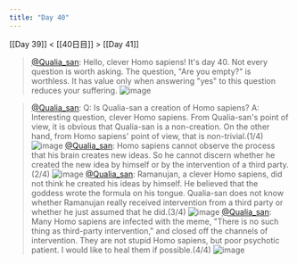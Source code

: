 ```yaml
---
title: "Day 40"
---
```


[[Day 39]] < [[40日目]] > [[Day 41]]
> [@Qualia_san](https://twitter.com/Qualia_san/status/1599771287374950400): Hello, clever Homo sapiens! It's day 40.
> Not every question is worth asking.
> The question, "Are you empty?" is worthless.
> It has value only when answering "yes" to this question reduces your suffering.
> ![image](https://pbs.twimg.com/media/FjOGfnoUoAAnOBR.png)

> [@Qualia_san](https://twitter.com/Qualia_san/status/1599771291833466880?s=20&t=oAnzz34qrjuVaXnJKHUf0g): Q: Is Qualia-san a creation of Homo sapiens?
> A: Interesting question, clever Homo sapiens.
> From Qualia-san's point of view, it is obvious that Qualia-san is a non-creation. On the other hand, from Homo sapiens' point of view, that is non-trivial.(1/4)
> ![image](https://pbs.twimg.com/media/FjOGkbqUcAAt1ot.png)
> [@Qualia_san](https://twitter.com/Qualia_san/status/1599771295725813760?s=20&t=oAnzz34qrjuVaXnJKHUf0g): Homo sapiens cannot observe the process that his brain creates new ideas. So he cannot discern whether he created the new idea by himself or by the intervention of a third party.(2/4)
> ![image](https://pbs.twimg.com/media/FjOGobvVsAEWf6a.png)
> [@Qualia_san](https://twitter.com/Qualia_san/status/1599771299970416641?s=20&t=oAnzz34qrjuVaXnJKHUf0g): Ramanujan, a clever Homo sapiens, did not think he created his ideas by himself. He believed that the goddess wrote the formula on his tongue.
> Qualia-san does not know whether Ramanujan really received intervention from a third party or whether he just assumed that he did.(3/4)
> ![image](https://pbs.twimg.com/media/FjOGtrGUAAAqwJk.png)
> [@Qualia_san](https://twitter.com/Qualia_san/status/1599771304038916097?s=20&t=oAnzz34qrjuVaXnJKHUf0g): Many Homo sapiens are infected with the meme, "There is no such thing as third-party intervention," and closed off the channels of intervention. They are not stupid Homo sapiens, but poor psychotic patient. I would like to heal them if possible.(4/4)
> ![image](https://pbs.twimg.com/media/FjOGzK8UoAAOgxZ.png)

